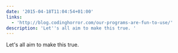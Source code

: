 ```yaml
---
date: '2015-04-18T11:04:54+01:00'
links:
  - 'http://blog.codinghorror.com/our-programs-are-fun-to-use/'
description: 'Let''s all aim to make this true. '
---
```

Let's all aim to make this true. 
